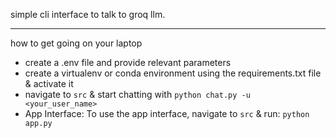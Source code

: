 simple cli interface to talk to groq llm.

---

how to get going on your laptop
- create a .env file and provide relevant parameters
- create a virtualenv or conda environment using the requirements.txt file & activate it
- navigate to `src` & start chatting with `python chat.py -u <your_user_name>`
- App Interface: To use the app interface, navigate to `src` & run: `python app.py`